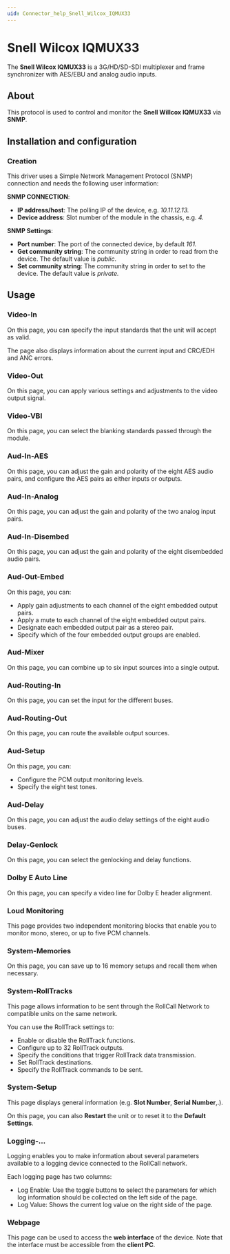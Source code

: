 ```yaml
---
uid: Connector_help_Snell_Wilcox_IQMUX33
---
```


# Snell Wilcox IQMUX33

The **Snell Wilcox IQMUX33** is a 3G/HD/SD-SDI multiplexer and frame synchronizer with AES/EBU and analog audio inputs.

## About

This protocol is used to control and monitor the **Snell Willcox IQMUX33** via **SNMP**.

## Installation and configuration

### Creation

This driver uses a Simple Network Management Protocol (SNMP) connection and needs the following user information:

**SNMP CONNECTION**:

- **IP address/host**: The polling IP of the device, e.g. *10.11.12.13.*
- **Device address**: Slot number of the module in the chassis, e.g. *4.*

**SNMP Settings**:

- **Port number**: The port of the connected device, by default *161.*
- **Get community string**: The community string in order to read from the device. The default value is *public*.
- **Set community string**: The community string in order to set to the device. The default value is *private.*

## Usage

### Video-In

On this page, you can specify the input standards that the unit will accept as valid.

The page also displays information about the current input and CRC/EDH and ANC errors.

### Video-Out

On this page, you can apply various settings and adjustments to the video output signal.

### Video-VBI

On this page, you can select the blanking standards passed through the module.

### Aud-In-AES

On this page, you can adjust the gain and polarity of the eight AES audio pairs, and configure the AES pairs as either inputs or outputs.

### Aud-In-Analog

On this page, you can adjust the gain and polarity of the two analog input pairs.

### Aud-In-Disembed

On this page, you can adjust the gain and polarity of the eight disembedded audio pairs.

### Aud-Out-Embed

On this page, you can:

- Apply gain adjustments to each channel of the eight embedded output pairs.
- Apply a mute to each channel of the eight embedded output pairs.
- Designate each embedded output pair as a stereo pair.
- Specify which of the four embedded output groups are enabled.

### Aud-Mixer

On this page, you can combine up to six input sources into a single output.

### Aud-Routing-In

On this page, you can set the input for the different buses.

### Aud-Routing-Out

On this page, you can route the available output sources.

### Aud-Setup

On this page, you can:

- Configure the PCM output monitoring levels.
- Specify the eight test tones.

### Aud-Delay

On this page, you can adjust the audio delay settings of the eight audio buses.

### Delay-Genlock

On this page, you can select the genlocking and delay functions.

### Dolby E Auto Line

On this page, you can specify a video line for Dolby E header alignment.

### Loud Monitoring

This page provides two independent monitoring blocks that enable you to monitor mono, stereo, or up to five PCM channels.

### System-Memories

On this page, you can save up to 16 memory setups and recall them when necessary.

### System-RollTracks

This page allows information to be sent through the RollCall Network to compatible units on the same network.

You can use the RollTrack settings to:

- Enable or disable the RollTrack functions.
- Configure up to 32 RollTrack outputs.
- Specify the conditions that trigger RollTrack data transmission.
- Set RollTrack destinations.
- Specify the RollTrack commands to be sent.

### System-Setup

This page displays general information (e.g. **Slot Number**, **Serial Number**,.).

On this page, you can also **Restart** the unit or to reset it to the **Default Settings**.

### Logging-...

Logging enables you to make information about several parameters available to a logging device connected to the RollCall network.

Each logging page has two columns:

- Log Enable: Use the toggle buttons to select the parameters for which log information should be collected on the left side of the page.
- Log Value: Shows the current log value on the right side of the page.

### Webpage

This page can be used to access the **web interface** of the device. Note that the interface must be accessible from the **client PC**.
